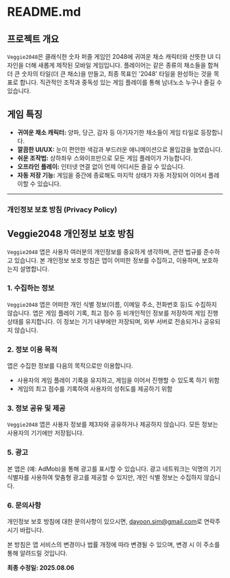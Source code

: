 # README.md

## 프로젝트 개요
`Veggie2048`은 클래식한 숫자 퍼즐 게임인 2048에 귀여운 채소 캐릭터와 산뜻한 UI 디자인을 더해 새롭게 제작된 모바일 게임입니다. 플레이어는 같은 종류의 채소들을 합쳐 더 큰 숫자의 타일(더 큰 채소)을 만들고, 최종 목표인 '2048' 타일을 완성하는 것을 목표로 합니다. 직관적인 조작과 중독성 있는 게임 플레이를 통해 남녀노소 누구나 즐길 수 있습니다.

## 게임 특징
* **귀여운 채소 캐릭터:** 양파, 당근, 감자 등 아기자기한 채소들이 게임 타일로 등장합니다.
* **깔끔한 UI/UX:** 눈이 편안한 색감과 부드러운 애니메이션으로 몰입감을 높였습니다.
* **쉬운 조작법:** 상하좌우 스와이프만으로 모든 게임 플레이가 가능합니다.
* **오프라인 플레이:** 인터넷 연결 없이 언제 어디서든 즐길 수 있습니다.
* **자동 저장 기능:** 게임을 중간에 종료해도 마지막 상태가 자동 저장되어 이어서 플레이할 수 있습니다.

---

### 개인정보 보호 방침 (Privacy Policy)

## Veggie2048 개인정보 보호 방침
`Veggie2048` 앱은 사용자 여러분의 개인정보를 중요하게 생각하며, 관련 법규를 준수하고 있습니다. 본 개인정보 보호 방침은 앱이 어떠한 정보를 수집하고, 이용하며, 보호하는지 설명합니다.

### 1. 수집하는 정보
`Veggie2048` 앱은 어떠한 개인 식별 정보(이름, 이메일 주소, 전화번호 등)도 수집하지 않습니다.
앱은 게임 플레이 기록, 최고 점수 등 비개인적인 정보를 저장하여 게임 진행 상태를 유지합니다. 이 정보는 기기 내부에만 저장되며, 외부 서버로 전송되거나 공유되지 않습니다.

### 2. 정보 이용 목적
앱은 수집한 정보를 다음의 목적으로만 이용합니다.
* 사용자의 게임 플레이 기록을 유지하고, 게임을 이어서 진행할 수 있도록 하기 위함
* 게임의 최고 점수를 기록하여 사용자의 성취도를 제공하기 위함

### 3. 정보 공유 및 제공
`Veggie2048` 앱은 사용자 정보를 제3자와 공유하거나 제공하지 않습니다. 모든 정보는 사용자의 기기에만 저장됩니다.

### 5. 광고
본 앱은 (예: AdMob)을 통해 광고를 표시할 수 있습니다. 광고 네트워크는 익명의 기기 식별자를 사용하여 맞춤형 광고를 제공할 수 있지만, 개인 식별 정보는 수집하지 않습니다.

### 6. 문의사항
개인정보 보호 방침에 대한 문의사항이 있으시면, [dayoon.sim@gmail.com](mailto:dayoon.sim@gmail.com)로 연락주시기 바랍니다.

본 방침은 앱 서비스의 변경이나 법률 개정에 따라 변경될 수 있으며, 변경 시 이 주소를 통해 알려드릴 것입니다.

**최종 수정일: 2025.08.06**
